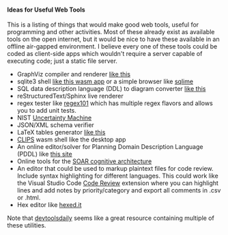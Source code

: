 #### Ideas for Useful Web Tools
This is a listing of things that would make good web tools, useful for programming and other activities.
Most of these already exist as available tools on the open internet, but it would be nice to have these available in an offline air-gapped environment.
I believe every one of these tools could be coded as client-side apps which wouldn't require a server capable of executing code; just a static file server.

- GraphViz compiler and renderer [like this](https://www.devtoolsdaily.com/graphviz/)
- sqlite3 shell [like this wasm app](https://sqlite.org/fiddle/index.html) or a simple browser like [sqlime](https://github.com/nalgeon/sqlime)
- SQL data description language (DDL) to diagram converter [like this](https://www.devtoolsdaily.com/sql/ddl-to-diagram/)
- reStructuredText/Sphinx live renderer
- regex tester like [regex101](https://regex101.com/) which has multiple regex flavors and allows you to add unit tests.
- NIST [Uncertainty Machine](https://uncertainty.nist.gov/)
- JSON/XML schema verifier
- LaTeX tables generator [like this](https://www.tablesgenerator.com/)
- [CLIPS](https://www.clipsrules.net/) wasm shell like the desktop app 
- An online editor/solver for Planning Domain Description Language (PDDL) like [this site](https://editor.planning.domains/)
- Online tools for the [SOAR cognitive architecture](https://soar.eecs.umich.edu/)
- An editor that could be used to markup plaintext files for code review.
Include syntax highlighting for different languages.
This could work like the Visual Studio Code [Code Review](https://marketplace.visualstudio.com/items?itemName=d-koppenhagen.vscode-code-review) extension where you can highlight lines and add notes by priority/category and export all comments in .csv or .html.
- Hex editor like [hexed.it](https://hexed.it/)

Note that [devtoolsdaily](https://www.devtoolsdaily.com/) seems like a great resource containing multiple of these utilities.
